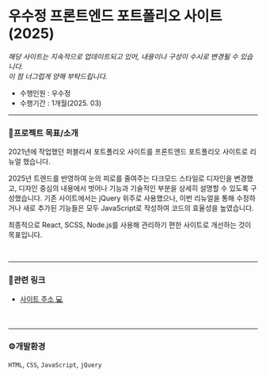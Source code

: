 # 우수정 프론트엔드 포트폴리오 사이트(2025)

*해당 사이트는 지속적으로 업데이트되고 있어, 내용이나 구성이 수시로 변경될 수 있습니다.* <br>
*이 점 너그럽게 양해 부탁드립니다.* <br>

- 수행인원 : 우수정  
- 수행기간 : 1개월(2025. 03)    

***

### 📝프로젝트 목표/소개  
2021년에 작업했던 퍼블리셔 포트폴리오 사이트를 프론트엔드 포트폴리오 사이트로 리뉴얼 했습니다.

2025년 트렌드를 반영하여 눈의 피로를 줄여주는 다크모드 스타일로 디자인을 변경했고, 디자인 중심의 내용에서 벗어나 기능과 기술적인 부분을 상세히 설명할 수 있도록 구성했습니다. 
기존 사이트에서는 jQuery 위주로 사용했으나, 이번 리뉴얼을 통해 수정하거나 새로 추가된 기능들은 모두 JavaScript로 작성하여 코드의 효율성을 높였습니다.

최종적으로 React, SCSS, Node.js를 사용해 관리하기 편한 사이트로 개선하는 것이 목표입니다.


<br>

***



### 🔗관련 링크
- [사이트 주소 💻](https://woochrystal.github.io/)


<br>

***



### ⚙개발환경
`HTML`, `CSS`, `JavaScript`, `jQuery`


